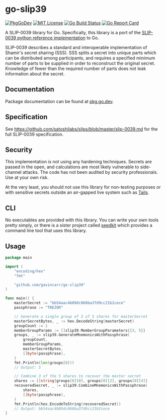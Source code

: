 go-slip39
=========

[![PkgGoDev](https://pkg.go.dev/badge/gavincarr/go-slip39)](https://pkg.go.dev/github.com/gavincarr/go-slip39)
[![MIT License](https://img.shields.io/github/license/gavincarr/go-slip39.svg?maxAge=2592000&color=blue)](https://github.com/gavincarr/go-slip39/blob/master/LICENCE)
[![Go Build Status](https://github.com/gavincarr/go-slip39/actions/workflows/go.yml/badge.svg)](https://github.com/gavincarr/go-slip39/actions/workflows/go.yml/badge.svg)
[![Go Report Card](https://goreportcard.com/badge/github.com/gavincarr/go-slip39)](https://goreportcard.com/report/github.com/gavincarr/go-slip39)

A SLIP-0039 library for Go. Specifically, this library is a port of the
[SLIP-0039 python reference implementation](http://github.com/trezor/python-shamir-mnemonic/) to Go.

SLIP-0039 describes a standard and interoperable implementation of Shamir's
secret sharing (SSS). SSS splits a secret into unique parts which can be
distributed among participants, and requires a specified minimum number of
parts to be supplied in order to reconstruct the original secret. Knowledge of
fewer than the required number of parts does not leak information about the
secret.

Documentation
-------------

Package documentation can be found at [pkg.go.dev](https://pkg.go.dev/github.com/gavincarr/go-slip39).

Specification
-------------

See https://github.com/satoshilabs/slips/blob/master/slip-0039.md for the full
SLIP-0039 specification.

Security
--------

This implementation is not using any hardening techniques. Secrets are passed
in the open, and calculations are most likely vulnerable to side-channel attacks.
The code has not been audited by security professionals. Use at your own risk.

At the very least, you should not use this library for non-testing purposes
or with sensitive secrets outside an air-gapped live system such as
[Tails](https://tails.net/).

CLI
---

No executables are provided with this library. You can write your own tools
pretty simply, or there is a sister project called
[seedkit](https://github.com/gavincarr/seedkit/) which provides a command
line tool that uses this library.

Usage
-----

```go
package main

import (
	"encoding/hex"
	"fmt"

	"github.com/gavincarr/go-slip39"
)

func main() {
	masterSecret := "bb54aac4b89dc868ba37d9cc21b2cece"
	passphrase := "TREZOR"

	// Generate a single group of 3 of 5 shares for masterSecret
	masterSecretBytes, _ := hex.DecodeString(masterSecret)
	groupCount := 1
	memberGroupParams := []slip39.MemberGroupParameters{{3, 5}}
	groups, _ := slip39.GenerateMnemonicsWithPassphrase(
		groupCount,
		memberGroupParams,
		masterSecretBytes,
		[]byte(passphrase),
	)
	fmt.Println(len(groups[0]))
	// Output: 5

	// Combine 3 of the 5 shares to recover the master secret
	shares := []string{groups[0][0], groups[0][2], groups[0][4]}
	recoveredSecret, _ := slip39.CombineMnemonicsWithPassphrase(
		shares,
		[]byte(passphrase),
	)
	fmt.Println(hex.EncodeToString(recoveredSecret))
	// Output: bb54aac4b89dc868ba37d9cc21b2cece
}
```

